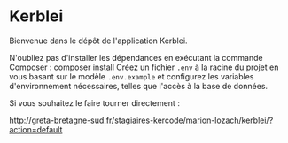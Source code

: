 # Kerblei

Bienvenue dans le dépôt de l'application Kerblei.

N'oubliez pas d'installer les dépendances en exécutant la commande Composer : composer install
Créez un fichier `.env` à la racine du projet en vous basant sur le modèle `.env.example` et configurez les variables d'environnement nécessaires, telles que l'accès à la base de données.

Si vous souhaitez le faire tourner directement : 

http://greta-bretagne-sud.fr/stagiaires-kercode/marion-lozach/kerblei/?action=default

